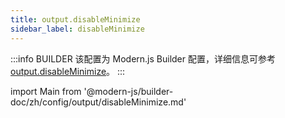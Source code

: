 ```yaml
---
title: output.disableMinimize
sidebar_label: disableMinimize
---
```


:::info BUILDER
该配置为 Modern.js Builder 配置，详细信息可参考 [output.disableMinimize](https://modernjs.dev/builder/zh/api/config-output.html#output-disableminimize)。
:::

import Main from '@modern-js/builder-doc/zh/config/output/disableMinimize.md'

<Main />
